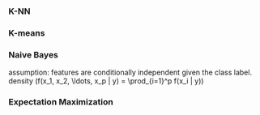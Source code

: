 ### K-NN

### K-means

### Naive Bayes
assumption: features are conditionally independent given the class label.
density \(f(x_1, x_2, \ldots, x_p | y) = \prod_{i=1}^p f(x_i | y)\)

### Expectation Maximization


